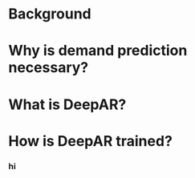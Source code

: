 # Background

# Why is demand prediction necessary?

# What is DeepAR?

# How is DeepAR trained?

### hi

